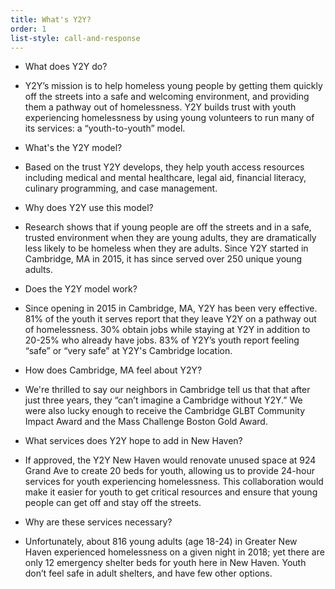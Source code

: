 ```yaml
---
title: What's Y2Y?
order: 1
list-style: call-and-response
---
```


* What does Y2Y do?
- Y2Y’s mission is to help homeless young people by getting them quickly off the streets into a safe and welcoming environment, and providing them a pathway out of homelessness. Y2Y builds trust with youth experiencing homelessness by using young volunteers to run many of its services: a “youth-to-youth” model.
* What's the Y2Y model?
- Based on the trust Y2Y develops, they help youth access resources including medical and mental healthcare, legal aid, financial literacy, culinary programming, and case management.
* Why does Y2Y use this model?
- Research shows that if young people are off the streets and in a safe, trusted environment when they are young adults, they are dramatically less likely to be homeless when they are adults. Since Y2Y started in Cambridge, MA in 2015, it has since served over 250 unique young adults.
* Does the Y2Y model work?
- Since opening in 2015 in Cambridge, MA, Y2Y has been very effective. 81% of the youth it serves report that they leave Y2Y on a pathway out of homelessness. 30% obtain jobs while staying at Y2Y in addition to 20-25% who already have jobs. 83% of Y2Y’s youth report feeling “safe” or “very safe” at Y2Y's Cambridge location.
* How does Cambridge, MA feel about Y2Y?
- We're thrilled to say our neighbors in Cambridge tell us that that after just three years, they “can’t imagine a Cambridge without Y2Y.” We were also lucky enough to receive the Cambridge GLBT Community Impact Award and the Mass Challenge Boston Gold Award.
* What services does Y2Y hope to add in New Haven?
- If approved, the Y2Y New Haven would renovate unused space at 924 Grand Ave to create 20 beds for youth, allowing us to provide 24-hour services for youth experiencing homelessness. This collaboration would make it easier for youth to get critical resources and ensure that young people can get off and stay off the streets.
* Why are these services necessary?
- Unfortunately, about 816 young adults (age 18-24) in Greater New Haven experienced homelessness on a given night in 2018; yet there are only 12 emergency shelter beds for youth here in New Haven. Youth don’t feel safe in adult shelters, and have few other options.
